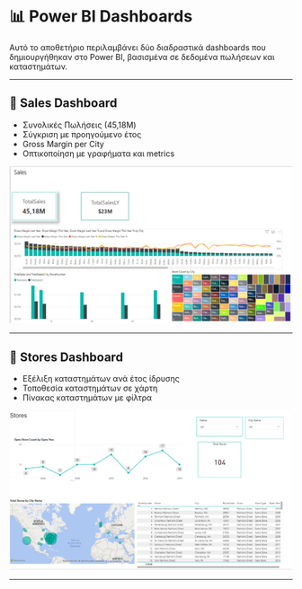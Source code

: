 # 📊 Power BI Dashboards

Αυτό το αποθετήριο περιλαμβάνει δύο διαδραστικά dashboards που δημιουργήθηκαν στο Power BI, βασισμένα σε δεδομένα πωλήσεων και καταστημάτων.

---

## 🧾 Sales Dashboard

- Συνολικές Πωλήσεις (45,18M)
- Σύγκριση με προηγούμενο έτος
- Gross Margin per City
- Οπτικοποίηση με γραφήματα και metrics

![Sales Dashboard](./sales-dashboard.png)

---

## 🏬 Stores Dashboard

- Εξέλιξη καταστημάτων ανά έτος ίδρυσης
- Τοποθεσία καταστημάτων σε χάρτη
- Πίνακας καταστημάτων με φίλτρα

![Stores Dashboard](./stores-dashboard.png)

---



